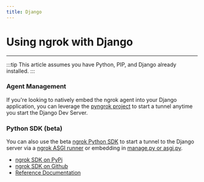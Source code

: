 ```yaml
---
title: Django
---
```


# Using ngrok with Django
------------

:::tip
This article assumes you have Python, PIP, and Django already installed.
:::

### Agent Management

If you're looking to natively embed the ngrok agent into your Django application, you can leverage the [pyngrok project](https://pyngrok.readthedocs.io/en/latest/integrations.html#django) to start a tunnel anytime you start the Django Dev Server.

### Python SDK (beta)
You can also use the beta [ngrok Python SDK](https://github.com/ngrok/ngrok-python) to start a tunnel to the Django server via a [ngrok ASGI runner](https://github.com/ngrok/ngrok-python#asgi-runner---tunnels-to-uvicorn-gunicorn-django-and-more-with-no-code) or embedding in [manage.py or asgi.py](https://github.com/ngrok/ngrok-python#frameworks).

*   [ngrok SDK on PyPi](https://pypi.org/project/ngrok/)
*   [ngrok SDK on Github](https://github.com/ngrok/ngrok-python)
*   [Reference Documentation](https://ngrok.github.io/ngrok-python/)
